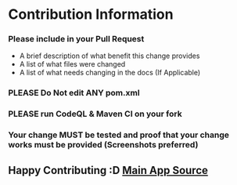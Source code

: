 # Contribution Information
  
### Please include in your Pull Request
  
- A brief description of what benefit this change provides  
- A list of what files were changed  
- A list of what needs changing in the docs (If Applicable)  
  
### PLEASE Do Not edit ANY pom.xml  
### PLEASE run CodeQL & Maven CI on your fork   
### Your change MUST be tested and proof that your change works must be provided (Screenshots preferred)  
  
## Happy Contributing :D [Main App Source](orgST-main/src/main/java/org.orgst)
